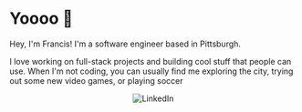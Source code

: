 # Yoooo 👋

Hey, I'm Francis! I'm a software engineer based in Pittsburgh.

I love working on full-stack projects and building cool stuff that people can use. When I'm not coding, you can usually find me exploring the city, trying out some new video games, or playing soccer

<p align="center">
  <a href="https://www.linkedin.com/in/francis360/" target="_blank" style="text-decoration: none; display: inline-block; border: none; margin: 0; padding: 0;">
    <img src="https://img.shields.io/badge/LINKEDIN-0A66C2?style=for-the-badge&logo=linkedin&logoColor=white" alt="LinkedIn" style="border: none; margin: 0;">
  </a>
</p>

